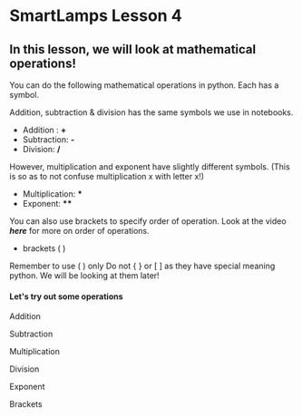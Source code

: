 # SmartLamps Lesson 4

## In this lesson, we will look at mathematical operations!

You can do the following mathematical operations in python. Each has a symbol.

Addition, subtraction & division has the same symbols we use in notebooks. 

- Addition : **+**
- Subtraction: **-**
- Division: **/**

However, multiplication and exponent have slightly different symbols. (This is so as to not confuse multiplication x with letter x!)

- Multiplication: __*__
- Exponent: __**__

You can also use brackets to specify order of operation. Look at the video ***here*** for more on order of operations. 

- brackets ( )

Remember to use ( ) only 
Do not { } or [ ] as they have special meaning python. We will be looking at them later! 

#### Let's try out some operations

Addition

Subtraction

Multiplication

Division

Exponent

Brackets


